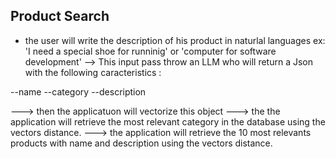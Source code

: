 ## Product Search

* the user will write the description of his product in naturlal languages ex: 'I need a special shoe for runninig' or 'computer for software development' --> This input pass throw an LLM who will return a Json with the following caracteristics :

--name
--category
--description


---> then the applicatuon will vectorize this object 
---> the the application will retrieve the most relevant category in the database using the vectors distance. 
---> the application will retrieve the 10 most relevants products with name and description using the vectors distance. 

